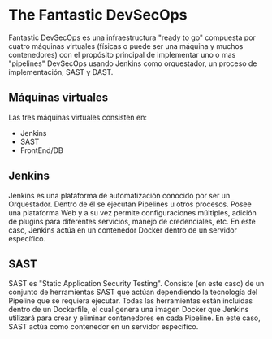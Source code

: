 # The Fantastic DevSecOps
Fantastic DevSecOps es una infraestructura "ready to go" compuesta por cuatro máquinas virtuales (físicas o puede ser una máquina y muchos contenedores) con el propósito principal de implementar uno o mas "pipelines" DevSecOps usando Jenkins como orquestador, un proceso de implementación, SAST y DAST.


## Máquinas virtuales
Las tres máquinas virtuales consisten en:
 - Jenkins
 - SAST
 - FrontEnd/DB

## Jenkins
Jenkins es una plataforma de automatización conocido por ser un Orquestador. Dentro de él se ejecutan Pipelines u otros procesos. Posee una plataforma Web y a su vez permite configuraciones múltiples, adición de plugins para diferentes servicios, manejo de credenciales, etc. En este caso, Jenkins actúa en un contenedor Docker dentro de un servidor específico.

## SAST
SAST es "Static Application Security Testing". Consiste (en este caso) de un conjunto de herramientas SAST que actúan dependiendo la tecnología del Pipeline que se requiera ejecutar. Todas las herramientas están incluidas dentro de un Dockerfile, el cual genera una imagen Docker que Jenkins utilizará para crear y eliminar contenedores en cada Pipeline. En este caso, SAST actúa como contenedor en un servidor específico.
